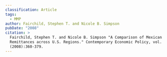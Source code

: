 ```yaml
---
classification: Article
tags:
  - MMP
author: Fairchild, Stephen T. and Nicole B. Simpson
pubDate: "2008"
citation: >
  Fairchild, Stephen T. and Nicole B. Simpson "A Comparison of Mexican Migrant
  Remittances across U.S. Regions." Contemporary Economic Policy, vol. 26 no. 3
  (2008):360-379.
---
```


